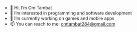 - 👋 Hi, I’m Om Tambat
- 👀 I’m interested in programming and software development
- 🌱 I’m currently working on games and mobile apps
- 📫 You can reach to me: omtambat284@gmail.com

<!---
Onix284/Onix284 is a ✨ special ✨ repository because its `README.md` (this file) appears on your GitHub profile.
You can click the Preview link to take a look at your changes.
--->
